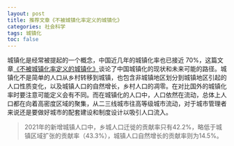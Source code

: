 ```yaml
---
layout: post
title: 推荐文章《不被城镇化率定义的城镇化》
categories: 社会科学
tags: 城镇化
toc: false
---
```


城镇化是经常被提起的一个概念，中国近几年的城镇化率也已接近 70%，这篇文章[《不被城镇化率定义的城镇化》](https://mp.weixin.qq.com/s/k26BbQWEHdn9SBuaC9UFcg)谈论了中国城镇化的现状和未来可能的路径。城镇化不是简单的人口从乡村转移到城镇，也包含非城镇地区划分到城镇地区引起的人口性质变化，以及城镇人口的自然增长，乡村人口的凋零。在对比国外的城镇化率时要注意可能定义会有不同。而在城镇化的人口中，人口依然在流动，总体上人口都在向着高密度区域的聚集，从二三线城市往高等级城市流动，对于城市管理者来说还是要做好城市的配套建设和制度设计以吸引人口流入。

> 2021年的新增城镇人口中，乡城人口迁徙的贡献率只有42.2%，略低于城镇区域扩张的贡献率（43.3%），城镇人口自然增长的贡献率则为14.5%。
